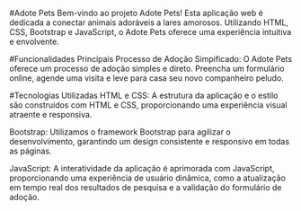 #Adote Pets
Bem-vindo ao projeto Adote Pets! Esta aplicação web é dedicada a conectar animais adoráveis a lares amorosos. Utilizando HTML, CSS, Bootstrap e JavaScript, o Adote Pets oferece uma experiência intuitiva e envolvente.

#Funcionalidades Principais
Processo de Adoção Simpificado:
O Adote Pets oferece um processo de adoção simples e direto. Preencha um formulário online, agende uma visita e leve para casa seu novo companheiro peludo.

#Tecnologias Utilizadas
HTML e CSS:
A estrutura da aplicação e o estilo são construídos com HTML e CSS, proporcionando uma experiência visual atraente e responsiva.

Bootstrap:
Utilizamos o framework Bootstrap para agilizar o desenvolvimento, garantindo um design consistente e responsivo em todas as páginas.

JavaScript:
A interatividade da aplicação é aprimorada com JavaScript, proporcionando uma experiência de usuário dinâmica, como a atualização em tempo real dos resultados de pesquisa e a validação do formulário de adoção.
